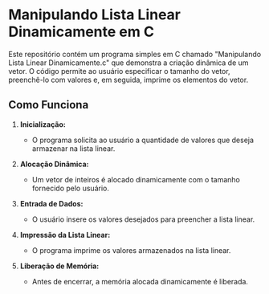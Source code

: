 # Manipulando Lista Linear Dinamicamente em C

Este repositório contém um programa simples em C chamado "Manipulando Lista Linear Dinamicamente.c" que demonstra a criação dinâmica de um vetor. O código permite ao usuário especificar o tamanho do vetor, preenchê-lo com valores e, em seguida, imprime os elementos do vetor.

## Como Funciona

1. **Inicialização:**
   - O programa solicita ao usuário a quantidade de valores que deseja armazenar na lista linear.

2. **Alocação Dinâmica:**
   - Um vetor de inteiros é alocado dinamicamente com o tamanho fornecido pelo usuário.

3. **Entrada de Dados:**
   - O usuário insere os valores desejados para preencher a lista linear.

4. **Impressão da Lista Linear:**
   - O programa imprime os valores armazenados na lista linear.

5. **Liberação de Memória:**
   - Antes de encerrar, a memória alocada dinamicamente é liberada.
